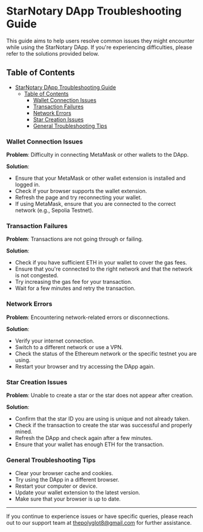 # StarNotary DApp Troubleshooting Guide

This guide aims to help users resolve common issues they might encounter while using the StarNotary DApp. If you're experiencing difficulties, please refer to the solutions provided below.

## Table of Contents
- [StarNotary DApp Troubleshooting Guide](#starnotary-dapp-troubleshooting-guide)
  - [Table of Contents](#table-of-contents)
    - [Wallet Connection Issues](#wallet-connection-issues)
    - [Transaction Failures](#transaction-failures)
    - [Network Errors](#network-errors)
    - [Star Creation Issues](#star-creation-issues)
    - [General Troubleshooting Tips](#general-troubleshooting-tips)

### Wallet Connection Issues
**Problem**: Difficulty in connecting MetaMask or other wallets to the DApp.

**Solution**:
- Ensure that your MetaMask or other wallet extension is installed and logged in.
- Check if your browser supports the wallet extension.
- Refresh the page and try reconnecting your wallet.
- If using MetaMask, ensure that you are connected to the correct network (e.g., Sepolia Testnet).

### Transaction Failures
**Problem**: Transactions are not going through or failing.

**Solution**:
- Check if you have sufficient ETH in your wallet to cover the gas fees.
- Ensure that you're connected to the right network and that the network is not congested.
- Try increasing the gas fee for your transaction.
- Wait for a few minutes and retry the transaction.

### Network Errors
**Problem**: Encountering network-related errors or disconnections.

**Solution**:
- Verify your internet connection.
- Switch to a different network or use a VPN.
- Check the status of the Ethereum network or the specific testnet you are using.
- Restart your browser and try accessing the DApp again.

### Star Creation Issues
**Problem**: Unable to create a star or the star does not appear after creation.

**Solution**:
- Confirm that the star ID you are using is unique and not already taken.
- Check if the transaction to create the star was successful and properly mined.
- Refresh the DApp and check again after a few minutes.
- Ensure that your wallet has enough ETH for the transaction.

### General Troubleshooting Tips
- Clear your browser cache and cookies.
- Try using the DApp in a different browser.
- Restart your computer or device.
- Update your wallet extension to the latest version.
- Make sure that your browser is up to date.

---

If you continue to experience issues or have specific queries, please reach out to our support team at [thepolyglot8@gmail.com](mailto:thepolyglot8@gmail.com) for further assistance.
